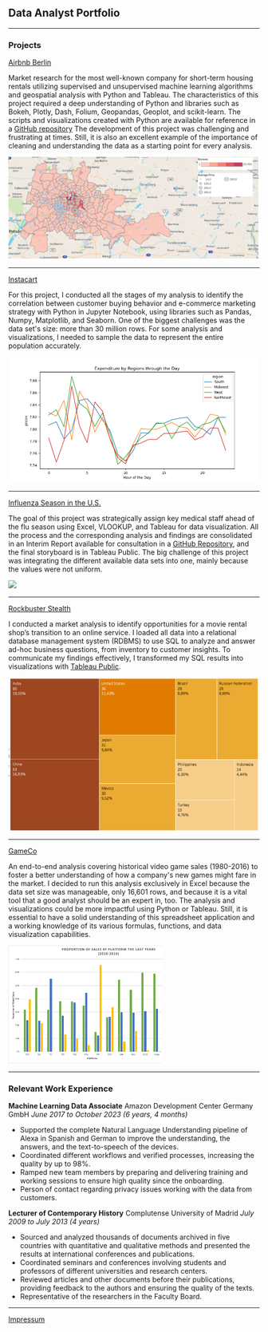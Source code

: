## Data Analyst Portfolio

---

### Projects

[Airbnb Berlin](https://public.tableau.com/views/AirbnbBerlin_17090407314950/AirbnbBerlin?:language=es-ES&:sid=&:display_count=n&:origin=viz_share_link)

Market research for the most well-known company for short-term housing rentals utilizing supervised and unsupervised machine learning algorithms and geospatial analysis with Python and Tableau.
The characteristics of this project required a deep understanding of Python and libraries such as Bokeh, Plotly, Dash, Folium, Geopandas, Geoplot, and scikit-learn. The scripts and visualizations created with Python are available for reference in a [GitHub repository](https://github.com/VaNuPe/Geospatial_Analysis_Project)
The development of this project was challenging and frustrating at times. Still, it is also an excellent example of the importance of cleaning and understanding the data as a starting point for every analysis.   

<img src="Images/airbnb_map.png?raw=true"/>

---
[Instacart](https://github.com/VaNuPe/Ecommerce_Buying_Patterns_Project)

For this project, I conducted all the stages of my analysis to identify the correlation between customer buying behavior and e-commerce marketing strategy with Python in Jupyter Notebook, using libraries such as Pandas, Numpy, Matplotlib, and Seaborn. 
One of the biggest challenges was the data set's size: more than 30 million rows. For some analysis and visualizations, I needed to sample the data to represent the entire population accurately.

<img src="Images/ic_line_region_hour.png?raw=true"/>

---
[Influenza Season in the U.S.](https://public.tableau.com/views/RecommendationsfortheInfluenzaSeasoninU_S_/StaffPlan?:language=es-ES&:sid=&:display_count=n&:origin=viz_share_link)

The goal of this project was strategically assign key medical staff ahead of the flu season using Excel, VLOOKUP, and Tableau for data visualization. All the process and the corresponding analysis and findings are consolidated in an Interim Report available for consultation in a [GitHub Repository](https://github.com/VaNuPe/Staffing_Distribution), and the final storyboard is in Tableau Public.
The big challenge of this project was integrating the different available data sets into one, mainly because the values were not uniform.

<img src="Images/influenza?raw=true"/>

---
[Rockbuster Stealth](https://github.com/VaNuPe/Market_Research_Project)

I conducted a market analysis to identify opportunities for a movie rental shop’s transition to an online service. I loaded all data into a relational database management system (RDBMS) to use SQL to analyze and answer ad-hoc business questions, from inventory to customer insights. To communicate my findings effectively, I transformed my SQL results into visualizations with [Tableau Public](https://public.tableau.com/views/RockbusterMarket/Story1?:language=es-ES&:sid=&:display_count=n&:origin=viz_share_link).

<img src="Images/Rockbuster_Treemap.png?raw=true"/>

---
[GameCo](https://github.com/VaNuPe/Video_Game_Popularity)

An end-to-end analysis covering historical video game sales (1980-2016) to foster a better understanding of how a company's new games might fare in the market. I decided to run this analysis exclusively in Excel because the data set size was manageable, only 16,601 rows, and because it is a vital tool that a good analyst should be an expert in, too. The analysis and visualizations could be more impactful using Python or Tableau. Still, it is essential to have a solid understanding of this spreadsheet application and a working knowledge of its various formulas, functions, and data visualization capabilities. 

<img src="Images/GameCo_Platforms.png?raw=true"/>

---

### Relevant Work Experience

**Machine Learning Data Associate**
Amazon Development Center Germany GmbH
_June 2017 to October 2023 (6 years, 4 months)_
- Supported the complete Natural Language Understanding pipeline of Alexa in Spanish and German to improve the understanding, the answers, and the text-to-speech of the devices. 
- Coordinated different workflows and verified processes, increasing the quality by up to 98%.
- Ramped new team members by preparing and delivering training and working sessions to ensure high quality since the onboarding. 
- Person of contact regarding privacy issues working with the data from customers. 

**Lecturer of Contemporary History**
Complutense University of Madrid
_July 2009 to July 2013 (4 years)_
- Sourced and analyzed thousands of documents archived in five countries with quantitative and qualitative methods and presented the results at international conferences and publications.  
- Coordinated seminars and conferences involving students and professors of different universities and research centers. 
- Reviewed articles and other documents before their publications, providing feedback to the authors and ensuring the quality of the texts. 
- Representative of the researchers in the Faculty Board. 

---

[Impressum](/Impressum.pdf)

